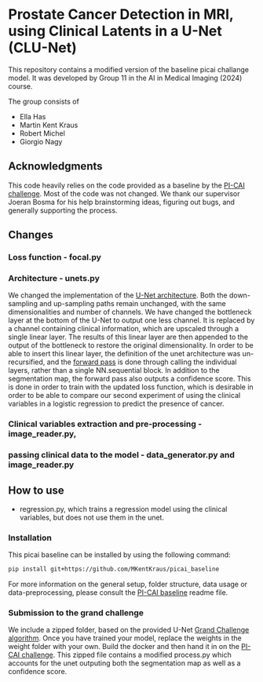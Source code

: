 # Prostate Cancer Detection in MRI, using Clinical Latents in a U-Net (CLU-Net)

This repository contains a modified version of the baseline picai challange model. It was developed by Group 11 in the AI in Medical Imaging (2024) course. 

The group consists of 
- Ella Has
- Martin Kent Kraus
- Robert Michel
- Giorgio Nagy



## Acknowledgments

This code heavily relies on the code provided as a baseline by the [PI-CAI challenge](https://pi-cai.grand-challenge.org/). Most of the code was not changed. 
We thank our supervisor Joeran Bosma for his help brainstorming ideas, figuring out bugs, and generally supporting the process. 

## Changes

### Loss function - focal.py

### Architecture - unets.py
We changed the implementation of the [U-Net architecture](https://github.com/MKentKraus/picai_baseline/blob/25d21239f8e8051a78f3f8cf2fb8b1189c3c026a/src/picai_baseline/unet/training_setup/neural_networks/unets.py#L166-L194). Both the down-sampling and up-sampling paths remain unchanged, with the same dimensionalities and number of channels. We have changed the bottleneck layer at the bottom of the U-Net to output one less channel. It is replaced by a channel containing clinical information, which are upscaled through a single linear layer. The results of this linear layer are then appended to the output of the bottleneck to restore the original dimensionality. In order to be able to insert this linear layer, the definition of the unet architecture was un-recursified, and the [forward pass](https://github.com/MKentKraus/picai_baseline/blob/25d21239f8e8051a78f3f8cf2fb8b1189c3c026a/src/picai_baseline/unet/training_setup/neural_networks/unets.py#L296-L331) is done through calling the individual layers, rather than a single NN.sequential block. In addition to the segmentation map, the forward pass also outputs a confidence score. This is done in order to train with the updated loss function, which is desirable in order to be able to compare our second experiment of using the clinical variables in a logistic regression to predict the presence of cancer. 



### Clinical variables extraction and pre-processing - image_reader.py, 

### passing clinical data to the model - data_generator.py and image_reader.py


## How to use
- regression.py, which trains a regression model using the clinical variables, but does not use them in the unet. 

### Installation
This picai baseline can be installed by using the following command:


```bash
pip install git+https://github.com/MKentKraus/picai_baseline
```

For more information on the general setup, folder structure, data usage or data-preprocessing, please consult the [PI-CAI baseline](https://github.com/DIAGNijmegen/picai_baseline/blob/main/README.md) readme file. 

### Submission to the grand challenge 
We include a zipped folder, based on the provided U-Net [Grand Challenge algorithm](https://github.com/DIAGNijmegen/picai_unet_gc_algorithm). Once you have trained your model, replace the weights in the weight folder with your own. Build the docker and then hand it in on the [PI-CAI challenge](https://pi-cai.grand-challenge.org/). This zipped file contains a modified process.py which accounts for the unet outputing both the segmentation map as well as a confidence score. 

